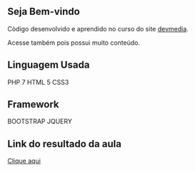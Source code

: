 ## Seja Bem-vindo

Còdigo desenvolvido e aprendido no curso do site  [devmedia](https://www.devmedia.com.br).

Acesse também pois possui muito conteúdo.

## Linguagem Usada

PHP 7
HTML 5
CSS3


## Framework
BOOTSTRAP
JQUERY

## Link do resultado da aula
[Clique aqui](http://pablocodigos.pe.hu/mvcbasico/index.php)
